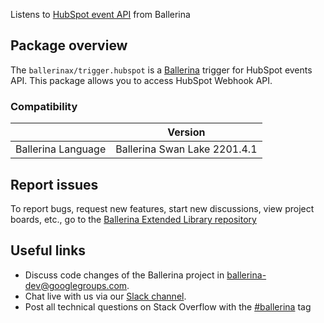 Listens to [HubSpot event API](https://developers.hubspot.com/docs/api/webhooks/) from Ballerina

## Package overview
The `ballerinax/trigger.hubspot` is a [Ballerina](https://ballerina.io/) trigger for HubSpot events API.
This package allows you to access HubSpot Webhook API.  

### Compatibility
|                               | Version                        |
|-------------------------------|--------------------------------|
| Ballerina Language            | Ballerina Swan Lake 2201.4.1   |

## Report issues
To report bugs, request new features, start new discussions, view project boards, etc., go to the [Ballerina Extended Library repository](https://github.com/ballerina-platform/ballerina-extended-library)

## Useful links
- Discuss code changes of the Ballerina project in [ballerina-dev@googlegroups.com](mailto:ballerina-dev@googlegroups.com).
- Chat live with us via our [Slack channel](https://ballerina.io/community/slack/).
- Post all technical questions on Stack Overflow with the [#ballerina](https://stackoverflow.com/questions/tagged/ballerina) tag
